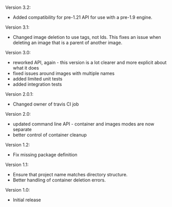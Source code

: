 Version 3.2:
 - Added compatibility for pre-1.21 API for use with a pre-1.9 engine.

Version 3.1:
 - Changed image deletion to use tags, not Ids. This fixes an issue when deleting an image
   that is a parent of another image.

Version 3.0:
 - reworked API, again - this version is a lot clearer and more explicit about what it does
 - fixed issues around images with multiple names
 - added limited unit tests
 - added integration tests

Version 2.0.1:
 - Changed owner of travis CI job

Version 2.0:
 - updated command line API - container and images modes are now separate
 - better control of container cleanup

Version 1.2:
 - Fix missing package definition

Version 1.1:
 - Ensure that project name matches directory structure.
 - Better handling of container deletion errors.

Version 1.0:
 - Initial release
